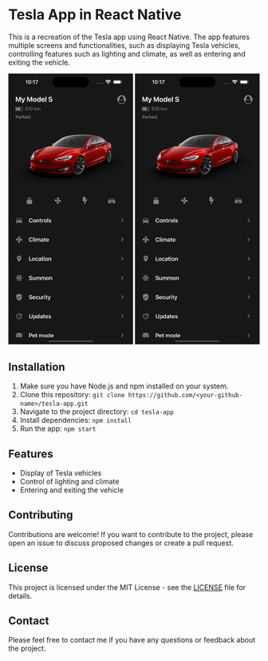 # Tesla App in React Native

This is a recreation of the Tesla app using React Native. The app features multiple screens and functionalities, such as displaying Tesla vehicles, controlling features such as lighting and climate, as well as entering and exiting the vehicle.

<div>
<img src="/assets/images/tesla-app-screenshot.png" alt="Tesla App" width="250" />
<img src="/assets/images/tesla-app-screenshot.png" alt="Tesla App" width="250" />
</div>

## Installation

1. Make sure you have Node.js and npm installed on your system.
2. Clone this repository: `git clone https://github.com/<your-github-name>/tesla-app.git`
3. Navigate to the project directory: `cd tesla-app`
4. Install dependencies: `npm install`
5. Run the app: `npm start`

## Features

- Display of Tesla vehicles
- Control of lighting and climate
- Entering and exiting the vehicle

## Contributing

Contributions are welcome! If you want to contribute to the project, please open an issue to discuss proposed changes or create a pull request.

## License

This project is licensed under the MIT License - see the [LICENSE](/LICENSE) file for details.

## Contact

Please feel free to contact me if you have any questions or feedback about the project.
